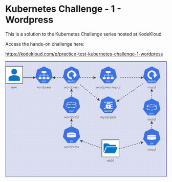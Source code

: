 # Kubernetes Challenge - 1 - Wordpress

This is a solution to the Kubernetes Challenge series hosted at KodeKloud

Access the hands-on challenge here:

https://kodekloud.com/p/practice-test-kubernetes-challenge-1-wordpress

![alt text](wordpress-challenge.png)

